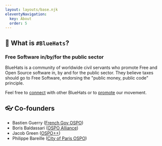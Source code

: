 ```yaml
---
layout: layouts/base.njk
eleventyNavigation:
  key: About
  order: 5
---
```


## 🧢 What is `#BlueHats`?

### Free Software in/by/for the public sector

BlueHats is a community of worldwide civil servants who promote Free
and Open Source software in, by and for the public sector. They
believe taxes should go to Free Software, endorsing the "public money,
public code" principle.

Feel free to [connect](https://bluehats.global/connect) with other BlueHats or to [promote](https://bluehats.global/promote) our movement.

## 👓 Co-founders

- Bastien Guerry ([French Gov OSPO](https://code.gouv.fr))
- Boris Baldassari ([OSPO Alliance](https://ospo-alliance.org))
- Jacob Green ([OSPO++](https://ospoplusplus.org))
- Philippe Bareille ([City of Paris OSPO](https://opensource.paris.fr))
